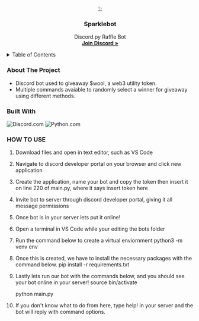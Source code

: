 <a name="readme-top"></a>
<br />
<div align="center">
  <a href="https://github.com/jsath/Sparklebot">
    ✨
  </a>

<h3 align="center">Sparklebot</h3>

  <p align="center">
    Discord.py Raffle Bot
    <br />
    <a href="https://discord.com/invite/sparklegame"><strong>Join Discord »</strong></a>
  </p>
</div>

<!-- TABLE OF CONTENTS -->
<details>
  <summary>Table of Contents</summary>
  <ol>
    <li>
      <a href="#about-the-project">About The Project</a>
      <ul>
        <li><a href="#built-with">Built With</a></li>
        <li><a href="#how-to-use">How To Use</a></li>
      </ul>
  </ol>
</details>


### About The Project

* Discord bot used to giveaway $wool, a web3 utility token. 
* Multiple commands avaiable to randomly select a winner for giveaway using different methods.

### Built With
![Discord.com]
![Python.com]




### HOW TO USE 

1. Download files and open in text editor, such as VS Code
2. Navigate to discord developer portal on your browser and click new application 
3. Create the application, name your bot and copy the token then insert it on line 220 of main.py, where it says insert token here
4. Invite bot to server through discord developer portal, giving it all message permissions
5. Once bot is in your server lets put it online!
6. Open a terminal in VS Code while your editing the bots folder
7. Run the command below to create a virtual enviornment
      python3 -m venv env
8. Once this is created, we have to install the necessary packages with the command below. 
      pip install -r requirements.txt
9. Lastly lets run our bot with the commands below, and you should see your bot online in your server!
      source bin/activate
      
      python main.py
10. If you don't know what to do from here, type help! in your server and the bot will reply with command options. 



<!-- MARKDOWN LINKS & IMAGES -->
<!-- https://www.markdownguide.org/basic-syntax/#reference-style-links -->
[Discord.com]: https://img.shields.io/badge/-Discord.py-white?logo=discord
[Python.com]: https://img.shields.io/badge/-Python-yellow?logo=python
